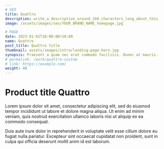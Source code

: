 ```yaml
---
# SEO
title: Quattro
description: write_a_description_around_160_characters_long_about_this_WORK_POST
image: /assets/images/seo/YOUR_BRAND_NAME_homepage.jpg

# PAGE
date: 2023-01-01T10:00:00+10:00
name: Quattro
post_title: Quattro title
thumbnail: assets/images/intro/landing-page-hero.jpg
synopsis: Praesent a quam nec erat commodo facilisis. Donec at mauris.
# permalink: /work/quattro-custom
# link: https://example.com/
weight: 40
---
```


# Product title Quattro

Lorem ipsum dolor sit amet, consectetur adipiscing elit, sed do eiusmod tempor incididunt ut labore et dolore magna aliqua. Ut enim ad minim veniam, quis nostrud exercitation ullamco laboris nisi ut aliquip ex ea commodo consequat.

Duis aute irure dolor in reprehenderit in voluptate velit esse cillum dolore eu fugiat nulla pariatur. Excepteur sint occaecat cupidatat non proident, sunt in culpa qui officia deserunt mollit anim id est laborum.
